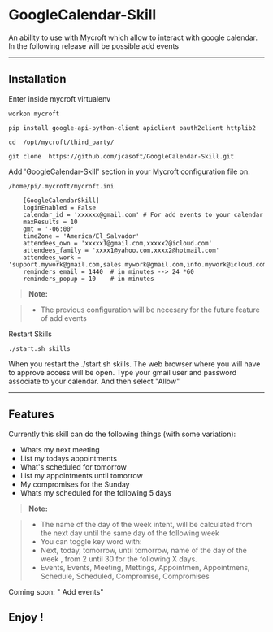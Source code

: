 **GoogleCalendar-Skill**
===================


An ability to use with Mycroft which allow to interact with google calendar.
In the following release will be possible add events

----------


Installation
-------------------
Enter inside mycroft virtualenv

    workon mycroft

    pip install google-api-python-client apiclient oauth2client httplib2

    cd  /opt/mycroft/third_party/

    git clone  https://github.com/jcasoft/GoogleCalendar-Skill.git

<i class="icon-cog"></i>Add 'GoogleCalendar-Skill' section in your Mycroft configuration file on:

    /home/pi/.mycroft/mycroft.ini

        [GoogleCalendarSkill]
        loginEnabled = False
        calendar_id = 'xxxxxx@gmail.com' # For add events to your calendar
        maxResults = 10
        gmt = '-06:00'
        timeZone = 'America/El_Salvador'
        attendees_own = 'xxxxx1@gmail.com,xxxxx2@icloud.com'
        attendees_family = 'xxxx1@yahoo.com,xxxx2@hotmail.com'
        attendees_work = 'support.mywork@gmail.com,sales.mywork@gmail.com,info.mywork@icloud.com'
        reminders_email = 1440  # in minutes --> 24 *60
        reminders_popup = 10    # in minutes


> **Note:**

> - The previous configuration will be necesary for the future feature of add events

Restart Skills

    ./start.sh skills


When you restart the ./start.sh skills.
The web browser where you will have to approve access will be open.
Type your gmail user and password associate to your calendar.
And then select "Allow"

----------


Features
--------------------

Currently this skill can do the following things (with some variation):

- Whats my next meeting
- List my todays appointments
- What's scheduled for tomorrow
- List my appointments until tomorrow
- My compromises for the Sunday
- Whats my scheduled for the following 5 days

> **Note:**

> - The name of the day of the week intent, will be calculated from the next day until the same day of the following week
> - You can toggle key word with:
> - Next, today, tomorrow, until tomorrow, name of the day of the week , from 2 until 30 for the following X days.
> - Events, Events, Meeting, Mettings, Appointmen, Appointmens, Schedule, Scheduled, Compromise, Compromises



Coming soon: " Add events"

**Enjoy !**
--------
